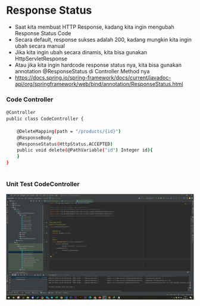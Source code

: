 # Response Status

- Saat kita membuat HTTP Response, kadang kita ingin mengubah Response Status Code
- Secara default, response sukses adalah 200, kadang mungkin kita ingin ubah secara manual
- Jika kita ingin ubah secara dinamis, kita bisa gunakan HttpServletResponse
- Atau jika kita ingin hardcode response status nya, kita bisa gunakan annotation @ResponseStatus di Controller Method nya
- https://docs.spring.io/spring-framework/docs/current/javadoc-api/org/springframework/web/bind/annotation/ResponseStatus.html 


### Code Controller
```sh
@Controller
public class CodeController {

    @DeleteMapping(path = "/products/{id}")
    @ResponseBody
    @ResponseStatus(HttpStatus.ACCEPTED)
    public void delete(@PathVariable("id") Integer id){
    }
}
```

#
### Unit Test CodeController
![](img/17.1.png)
